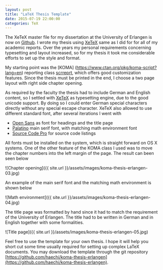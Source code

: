 ```yaml
---
layout: post
title: "LaTeX Thesis Template"
date: 2015-07-19 22:00:00
categories: TeX
---
```


The XeTeX master file for my dissertation at the University of Erlangen is now on [Github](https://github.com/haechi/koma-thesis-erlangen). I wrote my thesis using [XeTeX](https://en.wikipedia.org/wiki/XeTeX) same as I did for for all of my academic reports. Over the years my personal requirements concerning typesetting and layout increased, so for my thesis it took me considerable efforts to set up the style and format.

My starting point was the [KOMA] (https://www.ctan.org/pkg/koma-script?lang=en) reporting class [scrreprt](https://www.ctan.org/pkg/scrreprt?lang=en), which offers good customization features. Since the thesis must be printed in the end, I choose a two page layout with right side chapter opening.

As required by the faculty the thesis had to include German and English content, so I settled with [XeTeX](https://en.wikipedia.org/wiki/XeTeX) as typesetting engine, due to the good unicode support. By doing so I could enter German special characters directly without any special escape character. XeTeX also allowed to use different standard font, after several iterations I went with

* [Open Sans](https://en.wikipedia.org/wiki/Open_Sans) as font for headings and the title page
* [Palatino](https://en.wikipedia.org/wiki/Palatino) main serif font, with matching math environment font
* [Source Code Pro](https://github.com/adobe-fonts/source-code-pro) for source code listings

All fonts must be installed on the system, which is straight forward on OS X systems. One of the other feature of the KOMA class I used was to move the chapter numbers into the left margin of the page. The result can been seen below

![Chapter opening]({{ site.url }}/assets/images/koma-thesis-erlangen-03.jpg)

An example of the main serif font and the matching math environment is shown below

![Math environment]({{ site.url }}/assets/images/koma-thesis-erlangen-04.jpg)

The title page was formatted by hand since it had to match the requirement of the University of Erlangen. The title had to be written in German and in English together with some formalities.

 ![Title page]({{ site.url }}/assets/images/koma-thesis-erlangen-05.jpg)

Feel free to use the template for your own thesis. I hope it will help you short cut some time usually required for setting up complex LaTeX documents. You may download the template through the git repository  [https://github.com/haechi/koma-thesis-erlangen](https://github.com/haechi/koma-thesis-erlangen).
